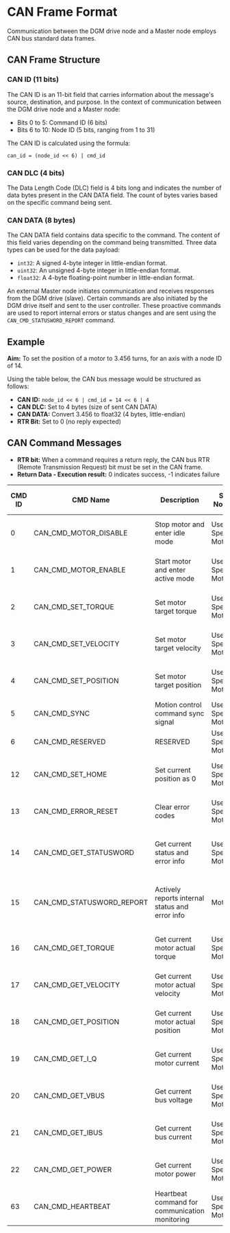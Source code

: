 
# CAN Frame Format

Communication between the DGM drive node and a Master node employs CAN bus standard data frames.

## CAN Frame Structure

### CAN ID (11 bits)

The CAN ID is an 11-bit field that carries information about the message's source, destination, and purpose. In the context of communication between the DGM drive node and a Master node:

- Bits 0 to 5: Command ID (6 bits)
- Bits 6 to 10: Node ID (5 bits, ranging from 1 to 31)

The CAN ID is calculated using the formula:

```
can_id = (node_id << 6) | cmd_id
```

### CAN DLC (4 bits)

The Data Length Code (DLC) field is 4 bits long and indicates the number of data bytes present in the CAN DATA field. The count of bytes varies based on the specific command being sent.

### CAN DATA (8 bytes)

The CAN DATA field contains data specific to the command. The content of this field varies depending on the command being transmitted. Three data types can be used for the data payload:

- `int32`: A signed 4-byte integer in little-endian format.
- `uint32`: An unsigned 4-byte integer in little-endian format.
- `float32`: A 4-byte floating-point number in little-endian format.

An external Master node initiates communication and receives responses from the DGM drive (slave). Certain commands are also initiated by the DGM drive itself and sent to the user controller. These proactive commands are used to report internal errors or status changes and are sent using the `CAN_CMD_STATUSWORD_REPORT` command.

## Example

**Aim:** To set the position of a motor to 3.456 turns, for an axis with a node ID of 14.

Using the table below, the CAN bus message would be structured as follows:

- **CAN ID:** `node_id << 6 | cmd_id = 14 << 6 | 4`
- **CAN DLC:** Set to 4 bytes (size of sent CAN DATA)
- **CAN DATA:** Convert 3.456 to float32 (4 bytes, little-endian)
- **RTR Bit:** Set to 0 (no reply expected)

## CAN Command Messages

- **RTR bit:** When a command requires a return reply, the CAN bus RTR (Remote Transmission Request) bit must be set in the CAN frame.
- **Return Data - Execution result:** 0 indicates success, -1 indicates failure

| CMD ID | CMD Name                   | Description                                     | Sent Node ID            | Sent CMD ID | Sent CAN DLC | Sent Data                         | Return Node ID | Return CMD ID | Return CAN DLC | Return Data                                      |
|-------|---------------------------|-------------------------------------------------|-------------------------|-------------|--------------|----------------------------------|----------------|---------------|----------------|--------------------------------------------------|
| 0     | CAN_CMD_MOTOR_DISABLE     | Stop motor and enter idle mode                  | User Specified Motor ID | 0           | 0            | -                                | Motor ID       | 0             | 4              | Execution Result (int32): 0 or -1                |
| 1     | CAN_CMD_MOTOR_ENABLE      | Start motor and enter active mode               | User Specified Motor ID | 1           | 0            | -                                | Motor ID       | 1             | 4              | Execution Result (int32): 0 or -1                |
| 2     | CAN_CMD_SET_TORQUE        | Set motor target torque                        | User Specified Motor ID | 2           | 4            | Target Torque (Nm) (float32)      | -              | -             | -              | -                                                |
| 3     | CAN_CMD_SET_VELOCITY      | Set motor target velocity                      | User Specified Motor ID | 3           | 4            | Target Velocity (rev/s) (float32) | -              | -             | -              | -                                                |
| 4     | CAN_CMD_SET_POSITION      | Set motor target position                      | User Specified Motor ID | 4           | 4            | Target Position (turns) (float32) | -              | -             | -              | -                                                |
| 5     | CAN_CMD_SYNC              | Motion control command sync signal            | User Specified Motor ID | 5           | 0            | -                                | -              | -             | -              | -                                                |
| 6     | CAN_CMD_RESERVED          | RESERVED                                      | User Specified Motor ID | 6           | 4            | -                                | Motor ID       | -             | 8              | -                                                |
| 12    | CAN_CMD_SET_HOME          | Set current position as 0                     | User Specified Motor ID | 12          | 0            | -                                | Motor ID       | 12            | 4              | Execution Result (int32): 0 or -1                |
| 13    | CAN_CMD_ERROR_RESET       | Clear error codes                              | User Specified Motor ID | 13          | 0            | -                                | Motor ID       | 13            | 4              | Execution Result (int32): 0 or -1                |
| 14    | CAN_CMD_GET_STATUSWORD    | Get current status and error info             | User Specified Motor ID | 14          | 0            | -                                | Motor ID       | 14            | 8              | Status Info (uint32), Error Info (uint32)        |
| 15    | CAN_CMD_STATUSWORD_REPORT | Actively reports internal status and error info | Motor ID                | 15          | 8            | Status Info (uint32), Error Info (uint32) | -              | -             | -              | -                                                |
| 16    | CAN_CMD_GET_TORQUE        | Get current motor actual torque               | User Specified Motor ID | 16          | 0            | -                                | Motor ID       | 16            | 4              | Actual Torque (Nm) (float32)                    |
| 17    | CAN_CMD_GET_VELOCITY      | Get current motor actual velocity             | User Specified Motor ID | 17          | 0            | -                                | Motor ID       | 17            | 4              | Actual Velocity (rev/s) (float32)              |
| 18    | CAN_CMD_GET_POSITION      | Get current motor actual position             | User Specified Motor ID | 18          | 0            | -                                | Motor ID       | 18            | 4              | Actual Position (turns) (float32)              |
| 19    | CAN_CMD_GET_I_Q           | Get current motor current                      | User Specified Motor ID | 19          | 0            | -                                | Motor ID       | 19            | 4              | Motor Current (A) (float32)                    |
| 20    | CAN_CMD_GET_VBUS          | Get current bus voltage                        | User Specified Motor ID | 20          | 0            | -                                | Motor ID       | 20            | 4              | Bus Voltage (V) (float32)                      |
| 21    | CAN_CMD_GET_IBUS          | Get current bus current                        | User Specified Motor ID | 21          | 0            | -                                | Motor ID       | 21            | 4              | Bus Current (A) (float32)                     |
| 22    | CAN_CMD_GET_POWER         | Get current motor power                        | User Specified Motor ID | 22          | 0            | -                                | Motor ID       | 22            | 4              | Motor Power (W) (float32)                      |
| 63    | CAN_CMD_HEARTBEAT         | Heartbeat command for communication monitoring | User Specified Motor ID | 63          | 0            | -                                | Motor ID       | 63            | 0              | -                                                |


